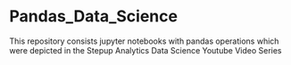 # Pandas_Data_Science
This repository consists jupyter notebooks with pandas operations which were depicted in the Stepup Analytics Data Science
Youtube Video Series
